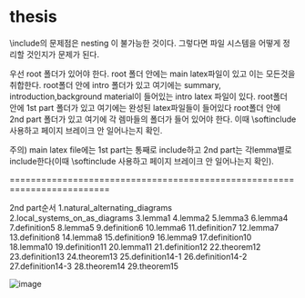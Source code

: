 # thesis
\include의 문제점은 nesting 이 불가능한 것이다. 그렇다면 파일 시스템을 어떻게 정리할 것인지가 문제가 된다.

우선 root 폴더가 있어야 한다. root 폴더 안에는 main latex파일이 있고 이는 모든것을 취합한다.
root폴더 안에 intro 폴더가 있고 여기에는 summary, introduction,background material이 들어있는 intro latex 파일이 있다. 
root폴더 안에 1st part 폴더가 있고 여기에는 완성된 latex파일들이 들어있다
root폴더 안에 2nd part 폴더가 있고 여기에 각 렘마들의 폴더가 들어 있어야 한다. 이때 \softinclude 사용하고 페이지 브레이크 안 일어나는지 확인.

주의) main latex file에는 1st part는 통째로 include하고 2nd part는 각lemma별로 include한다(이때 \softinclude 사용하고 페이지 브레이크 안 일어나는지 확인).

=========================================================================

2nd part순서
1.natural_alternating_diagrams
2.local_systems_on_as_diagrams
3.lemma1
4.lemma2
5.lemma3
6.lemma4
7.definition5
8.lemma5
9.definition6
10.lemma6
11.definition7
12.lemma7
13.definition8
14.lemma8
15.definition9
16.lemma9
17.definition10
18.lemma10
19.definition11
20.lemma11
21.definition12
22.theorem12
23.definition13
24.theorem13
25.definition14-1
26.definition14-2
27.definition14-3
28.theorem14
29.theorem15

![image](https://github.com/user-attachments/assets/1b43e721-5ba8-4ff9-84e4-b630f0876790)
